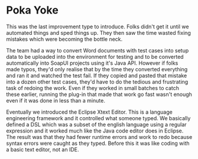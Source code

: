 # Poka Yoke

This was the last improvement type to introduce. Folks didn't get it until we automated things and sped things up. They then saw the time wasted fixing mistakes which were becoming the bottle neck.

The team had a way to convert Word documents with test cases into setup data to be uploaded into the environment for testing and to be converted automatically into SoapUI projects using it's Java API. However if folks made typos, they'd only realise that by the time they converted everything and ran it and watched the test fail. If they copied and pasted that mistake into a dozen other test cases, they'd have to do the tedious and frustrating task of redoing the work. Even if they worked in small batches to catch these earlier, running the plug-in that made that work go fast wasn't enough even if it was done in less than a minute.

Eventually we introduced the Eclipse Xtext Editor. This is a language engineering framework and it controlled what someone typed. We basically defined a DSL which was a subset of the english language using a regular expression and it worked much like the Java code editor does in Eclipse. The result was that they had fewer runtime errors and work to redo because syntax errors were caught as they typed. Before this it was like coding with a basic text editor, not an IDE. 